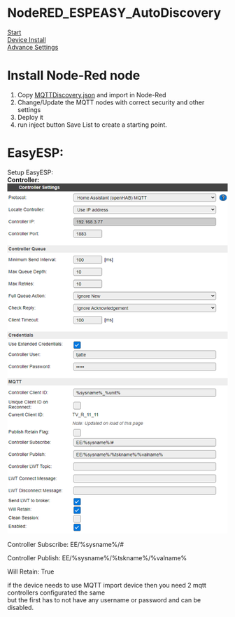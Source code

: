 # NodeRED_ESPEASY_AutoDiscovery
[Start](README.md)  
[Device Install](Devices.md)  
[Advance Settings](Advance.md)  

# Install Node-Red node  
1. Copy [MQTTDiscovery.json](MQTTDiscovery.json) and import in Node-Red
2. Change/Update the MQTT nodes with correct security and other settings
3. Deploy it
4. run inject button Save List to create a starting point.


# EasyESP:  
Setup EasyESP:  
**Controller:**  
![EasyEsp Controller](PNG/Controller.PNG)

Controller Subscribe: EE/%sysname%/#

Controller Publish: EE/%sysname%/%tskname%/%valname%

Will Retain: True  

if the device needs to use MQTT import device then you need 2 mqtt controllers configurated the same  
but the first has to not have any username or password and can be disabled.  

